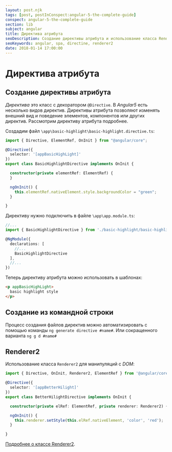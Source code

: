 ```yaml
---
layout: post.njk
tags: [post, postInConspect:angular-5-the-complete-guide]
conspect: angular-5-the-complete-guide
section: lib
subject: angular
title: Директива атрибута
seoDescription: Создание директивы атрибута и использование класса Renderer2 в Angular5.
seoKeywords: angular, spa, directine, renderer2
date: 2018-01-14 17:00:00
---
```

# Директива атрибута

## Создание директивы атрибута

*Директива* это класс с декоратором `@Directive`. В *Angular5* есть несколько видов директив. Директивы атрибута позволяют изменять внешний вид и поведение элементов, компонентов или других директив. Рассмотрим директиву атрибута подробнее.

Создадим файл `\app\basic-highlight\basic-highlight.directive.ts`:

```typescript
import { Directive, ElementRef, OnInit } from "@angular/core";

@Directive({
  selector: '[appBasicHighLight]'
})
export class BasicHighlightDirective implements OnInit {

  constructor(private elementRef: ElementRef) {
  }

  ngOnInit() {
    this.elementRef.nativeElement.style.backgroundColor = "green";
  }

}
```

Директиву нужно подключить в файле `\app\app.module.ts`:

```typescript
//...
import { BasicHighlightDirective } from './basic-highlight/basic-highlight.directive';

@NgModule({
  declarations: [
    //...
    BasicHighlightDirective
  ],
  //...
})
```

Теперь директиву атрибута можно использовать в шаблонах:

```html
<p appBasicHighLight>
  basic highlight style
</p>
```

## Создание из командной строки

Процесс создания файлов директив можно автоматизировать с помощью команды `ng generate directive #name#`. Или сокращенного варианта `ng g d #name#`

## Renderer2

Использование класса `Renderer2` для манипуляций с *DOM*:

```typescript
import { Directive, OnInit, Renderer2, ElementRef } from '@angular/core';

@Directive({
  selector: '[appBetterHilight]'
})
export class BetterHilightDirective implements OnInit {

  constructor(private elRef: ElementRef, private renderer: Renderer2) { }

  ngOnInit() {
    this.renderer.setStyle(this.elRef.nativeElement, 'color', 'red');
  }

}
```

[Подробнее о классе Renderer2](https://angular.io/api/core/Renderer2).